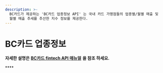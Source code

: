 ```yaml
---
description: >-
  BC카드가 제공하는 'BC카드 업종정보 API' 는 국내 카드 가맹점들의 업종별/월별 매출 및 거래 건수와 빅데이터를 기반으로 상장종목의
  월별 매출 추세를 추산한 지수 정보를 제공한다.
---
```


# BC카드 업종정보

**자세한 설명은** [**BC카드 fintech API 매뉴얼**](https://developers.koscom.co.kr/resources/documentation/20171115_BCCard%20fintech%20API_renewal.pdf) **을 참조 하세요.**

\*\*\*\*

